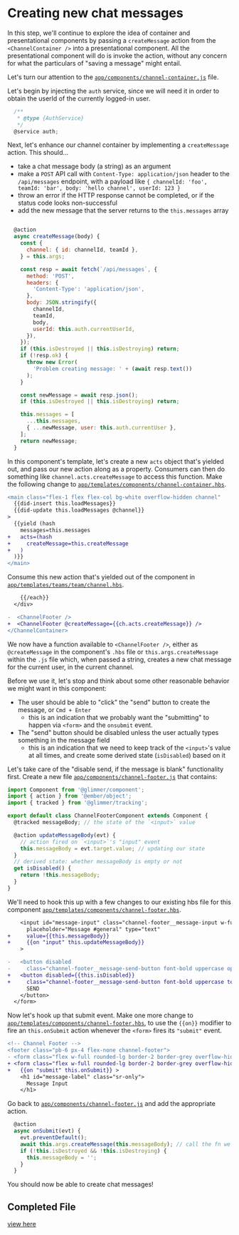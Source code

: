 # Creating new chat messages

In this step, we'll continue to explore the idea of container and presentational components by passing a `createMessage` action from the `<ChannelContainer />` into a presentational component. All the presentational component will do is invoke the action, without any concern for what the particulars of "saving a message" might entail.

Let's turn our attention to the [`app/components/channel-container.js`](../app/components/channel-container.js) file.

Let's begin by injecting the `auth` service, since we will need it in order to obtain the userId of the currently logged-in user.

```js
  /**
   * @type {AuthService}
   */
  @service auth;
```

Next, let's enhance our channel container by implementing a `createMessage` action. This should...

- take a chat message body (a string) as an argument
- make a `POST` API call with `Content-Type: application/json` header to the `/api/messages` endpoint, with a payload like `{ channelId: 'foo', teamId: 'bar', body: 'hello channel', userId: 123 }`
- throw an error if the HTTP response cannot be completed, or if the status code looks non-successful
- add the new message that the server returns to the `this.messages` array

```js

  @action
  async createMessage(body) {
    const {
      channel: { id: channelId, teamId },
    } = this.args;

    const resp = await fetch(`/api/messages`, {
      method: 'POST',
      headers: {
        'Content-Type': 'application/json',
      },
      body: JSON.stringify({
        channelId,
        teamId,
        body,
        userId: this.auth.currentUserId,
      }),
    });
    if (this.isDestroyed || this.isDestroying) return;
    if (!resp.ok) {
      throw new Error(
        'Problem creating message: ' + (await resp.text())
      );
    }

    const newMessage = await resp.json();
    if (this.isDestroyed || this.isDestroying) return;

    this.messages = [
      ...this.messages,
      { ...newMessage, user: this.auth.currentUser },
    ];
    return newMessage;
  }
```

In this component's template, let's create a new `acts` object that's yielded out, and pass our new action along as a property. Consumers can then do something like `channel.acts.createMessage` to access this function. Make the following change to [`app/templates/components/channel-container.hbs`](../app/templates/components/channel-container.hbs).

```diff
<main class="flex-1 flex flex-col bg-white overflow-hidden channel"
  {{did-insert this.loadMessages}}
  {{did-update this.loadMessages @channel}}
>
  {{yield (hash
    messages=this.messages
+   acts=(hash
+     createMessage=this.createMessage
+   )
  )}}
</main>
```

Consume this new action that's yielded out of the component in [`app/templates/teams/team/channel.hbs`](../app/templates/teams/team/channel.hbs).

```diff
    {{/each}}
  </div>

-  <ChannelFooter />
+  <ChannelFooter @createMessage={{ch.acts.createMessage}} />
</ChannelContainer>
```

We now have a function available to `<ChannelFooter />`, either as `@createMessage` in the component's `.hbs` file or `this.args.createMessage` within the `.js` file which, when passed a string, creates a new chat message for the current user, in the current channel.

Before we use it, let's stop and think about some other reasonable behavior we might want in this component:

- The user should be able to "click" the "send" button to create the message, or `Cmd + Enter`
  - this is an indication that we probably want the "submitting" to happen via `<form>` and the `onsubmit` event.
- The "send" button should be disabled unless the user actually types something in the message field
  - this is an indication that we need to keep track of the `<input>`'s value at all times, and create some derived state (`isDisabled`) based on it

Let's take care of the "disable send, if the message is blank" functionality first. Create a new file [`app/components/channel-footer.js`](`../app/components/channel-footer.js`)
that contains:

```js
import Component from '@glimmer/component';
import { action } from '@ember/object';
import { tracked } from '@glimmer/tracking';

export default class ChannelFooterComponent extends Component {
  @tracked messageBody; // the state of the `<input>` value

  @action updateMessageBody(evt) {
    // action fired on `<input>`'s "input" event
    this.messageBody = evt.target.value; // updating our state
  }
  // derived state: whether messageBody is empty or not
  get isDisabled() {
    return !this.messageBody;
  }
}
```

We'll need to hook this up with a few changes to our existing hbs file for this component [`app/templates/components/channel-footer.hbs`](`../app/templates/components/channel-footer.hbs`).

```diff
    <input id="message-input" class="channel-footer__message-input w-full px-4"
      placeholder="Message #general" type="text"
+     value={{this.messageBody}}
+     {{on "input" this.updateMessageBody}}
    >

-   <button disabled
-     class="channel-footer__message-send-button font-bold uppercase opacity-50 bg-grey-dark text-white border-teal-dark p-2">
+   <button disabled={{this.isDisabled}}
+     class="channel-footer__message-send-button font-bold uppercase text-white border-teal-dark p-2 {{if this.isDisabled "bg-grey-dark opacity-50" "bg-teal-dark"}}">
      SEND
    </button>
  </form>
```

Now let's hook up that submit event. Make one more change to [`app/templates/components/channel-footer.hbs`](`../app/templates/components/channel-footer.hbs`), to use the `{{on}}` modifier to fire an `this.onSubmit` action whenever the `<form>` fires its `"submit"` event.

```diff
<!-- Channel Footer -->
<footer class="pb-6 px-4 flex-none channel-footer">
- <form class="flex w-full rounded-lg border-2 border-grey overflow-hidden" aria-labelledby="message-label">
+ <form class="flex w-full rounded-lg border-2 border-grey overflow-hidden" aria-labelledby="message-label"
+   {{on "submit" this.onSubmit}} >
    <h1 id="message-label" class="sr-only">
      Message Input
    </h1>
```

Go back to [`app/components/channel-footer.js`](`../app/components/channel-footer.js`) and add the appropriate action.

```js
  @action
  async onSubmit(evt) {
    evt.preventDefault();
    await this.args.createMessage(this.messageBody); // call the fn we were passed as an arg
    if (!this.isDestroyed && !this.isDestroying) {
      this.messageBody = '';
    }
  }
```

You should now be able to create chat messages!

## Completed File

[view here](https://github.com/mike-north/ember-octane-workshop/commit/37a7b49af49aa89dbe61561f80969fe1d8a660cc)
